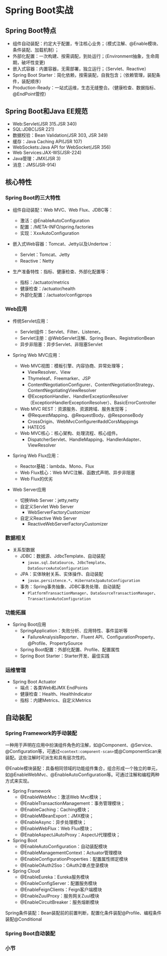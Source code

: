 # Spring Boot实战

## Spring Boot特点

- 组件自动装配：约定大于配置，专注核心业务；（模式注解、@Enable模块、条件装配、加载机制）；
- 外部化配置：一次构建、按需调配，到处运行；(Environment抽象，生命周期，破坏性变更)
- 嵌入式容器：内置容器，无需部署，独立运行；（Servlet、Reactive）
- Spring Boot Starter：简化依赖，按需装配，自我包含；（依赖管理，装配条件，装配顺序）
- Production-Ready：一站式运维，生态无缝整合。（健康检查、数据指标、@EndPoint管控）

## Spring Boot和Java EE规范

- Web:Servlet(JSR 315.JSR 340)
- SQL:JDBC(JSR 221)
- 数据校验：Bean Validation(JSR 303, JSR 349)
- 缓存：Java Caching API(JSR 107)
- WebSockets:Java API for WebSocket(JSR 356)
- Web Services:JAX-WS(JSR-224)
- Java管理：JMX(JSR 3)
- 消息：JMS(JSR-914)

## 核心特性

### Spring Boot的三大特性

- 组件自动装配：Web MVC、Web Flux、JDBC等：
    - 激活：@EnableAutoConfiguration
    - 配置：/META-INFO/spring.factories
    - 实现：XxxAutoConfiguration

- 嵌入式Web容器：Tomcat、Jetty以及Undertow：
    - Servlet：Tomcat、Jetty
    - Reactive：Netty

- 生产准备特性：指标、健康检查、外部化配置等：
    - 指标：/actuator/metrics
    - 健康检查：/actuator/health
    - 外部化配置：/actuator/configprops

### Web应用

- 传统Servlet应用：
    - Servlet组件：Servlet、Filter、Listener。
    - Servlet注册：@WebServlet注解、Spring Bean、RegistrationBean
    - 异步非阻塞：异步Servlet、非阻塞Servlet

- Spring Web MVC应用：
    - Web MVC视图：模板引擎、内容协商、异常处理等；
        - ViewResolver、View
        - Thymeleaf、Freemarker、JSP
        - ContentNegotiationConfigurer、ContentNegotiationStrategy、ContentNegotiatingViewResolver
        - @ExceptionHandler、HandlerExceptionResolver（ExceptionHandlerExceptionResolver）、BasicErrorController
    - Web MVC REST：资源服务、资源跨域、服务发现等；
        - @RequestMapping、@RequestBody、@ResponseBody
        - CrossOrigin、WebMvcConfigurer#addCorsMappings
        - HATEOS
    - Web MVC核心：核心架构、处理流程、核心组件。
        - DispatcherServlet、HandleMapping、HandlerAdapter、ViewResolver

- Spring Web Flux应用：
    - Reactor基础：lambda、Mono、Flux
    - Web Flux核心：Web MVC注解、函数式声明、异步非阻塞
    - Web Flux的优劣
    
- Web Server应用
    - 切换Web Server：jetty,netty
    - 自定义Servlet Web Server
        - WebServerFactoryCustomizer
    - 自定义Reactive Web Server
        - ReactiveWebServerFactoryCustomizer

### 数据相关

- 关系型数据
    - JDBC：数据源、JdbcTemplate、自动装配
        - `javax.sql.DataSource`、`JdbcTemplate`、`DataSourceAutoConfiguration`
    - JPA：实体映射关系、实体操作、自动装配
        - `javax.persistence.*`、`HibernateJpaAutoConfiguration`
    - 事务：Spring事务抽象、JDBC事务处理、自动装配
        - `PlatformTransactionManager`、`DataSourceTransactionManager`、`TransactionAutoConfiguration`

### 功能拓展

- Spring Boot应用
    - SpringApplication：失败分析、应用特性、事件监听等
        - FailureAnalysisReporter、Fluent API、ConfigurationProperty、@Profile、PropertySource
    - Spring Boot配置：外部化配置、Profile、配置属性
    - Spring Boot Starter：Starter开发、最佳实践

### 运维管理

- Spring Boot Actuator
    - 端点：各类Web和JMX EndPoints
    - 健康检查：Health、HealthIndicator
    - 指标：内建Metrics、自定义Metrics
    
## 自动装配

### Spring Framework的手动装配

一种用于声明在应用中扮演组件角色的注解，如@Component、@Service、@Configuration等，可通过`<context:component-scan>`或@ComponentScan来装配。这些注解时可派生和具有层次性的。

@Enable模块装配：具备相同领域的功能组件集合，组合形成一个独立的单元，如@EnableWebMvc、@EnableAutoConfiguration等。可通过注解和编程两种方式来实现。

- Spring Framework
    - @EnableWebMvc：激活Web Mvc模块；
    - @EnableTransactionManagement：事务管理模块；
    - @EnableCaching：Caching模块；
    - @EnableMBeanExport：JMX模块；
    - @EnableAsync：异步处理模块；
    - @EnableWebFlux：Web Flux模块；
    - @EnableAspectJAutoProxy：AspectJ代理模块；
- Spring Boot
    - @EnableAutoConfiguration：自动装配模块
    - @EnableManagementContext：Actuator管理模块
    - @EnableConfigurationProperties：配置属性绑定模块
    - @EnableOAuth2Sso：OAuth2单点登录模块
- Spring Cloud
    - @EnableEureka：Eureka服务模块
    - @EnableConfigServer：配置服务模块
    - @EnableFeignClients：Feign客户端模块
    - @EnableZuulProxy：服务网关Zuul模块
    - @EnableCircuitBreaker：服务熔断模块
    
Spring条件装配：Bean装配前的前置判断，配置化条件装配@Profile、编程条件装配@Conditional

### Spring Boot自动装配

### 小节